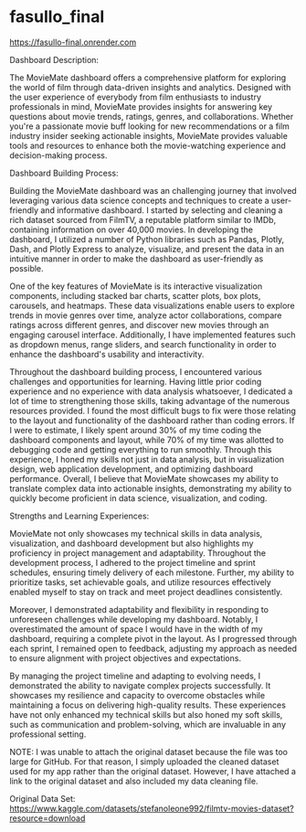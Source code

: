 # fasullo_final
https://fasullo-final.onrender.com

Dashboard Description:

The MovieMate dashboard offers a comprehensive platform for exploring the world of film through data-driven insights and analytics. Designed with the user experience of everybody from film enthusiasts to industry professionals in mind, MovieMate provides insights for answering key questions about movie trends, ratings, genres, and collaborations. Whether you're a passionate movie buff looking for new recommendations or a film industry insider seeking actionable insights, MovieMate provides valuable tools and resources to enhance both the movie-watching experience and decision-making process.

Dashboard Building Process:

Building the MovieMate dashboard was an challenging journey that involved leveraging various data science concepts and techniques to create a user-friendly and informative dashboard. I started by selecting and cleaning a rich dataset sourced from FilmTV, a reputable platform similar to IMDb, containing information on over 40,000 movies. In developing the dashboard, I utilized a number of Python libraries such as Pandas, Plotly, Dash, and Plotly Express to analyze, visualize, and present the data in an intuitive manner in order to make the dashboard as user-friendly as possible.

One of the key features of MovieMate is its interactive visualization components, including stacked bar charts, scatter plots, box plots, carousels, and heatmaps. These data visualizations enable users to explore trends in movie genres over time, analyze actor collaborations, compare ratings across different genres, and discover new movies through an engaging carousel interface. Additionally, I have implemented features such as dropdown menus, range sliders, and search functionality in order to enhance the dashboard's usability and interactivity.

Throughout the dashboard building process, I encountered various challenges and opportunities for learning. Having little prior coding experience and no experience with data analysis whatsoever, I dedicated a lot of time to strengthening those skills, taking advantage of the numerous resources provided. I found the most difficult bugs to fix were those relating to the layout and functionality of the dashboard rather than coding errors. If I were to estimate, I likely spent around 30% of my time coding the dashboard components and layout, while 70% of my time was allotted to debugging code and getting everything to run smoothly. Through this experience, I honed my skills not just in data analysis, but in visualization design, web application development, and optimizing dashboard performance. Overall, I believe that MovieMate showcases my ability to translate complex data into actionable insights, demonstrating my ability to quickly become proficient in data science, visualization, and coding.

Strengths and Learning Experiences:

MovieMate not only showcases my technical skills in data analysis, visualization, and dashboard development but also highlights my proficiency in project management and adaptability. Throughout the development process, I adhered to the project timeline and sprint schedules, ensuring timely delivery of each milestone. Further, my ability to prioritize tasks, set achievable goals, and utilize resources effectively enabled myself to stay on track and meet project deadlines consistently.

Moreover, I demonstrated adaptability and flexibility in responding to unforeseen challenges while developing my dashboard. Notably, I overestimated the amount of space I would have in the width of my dashboard, requiring a complete pivot in the layout. As I progressed through each sprint, I remained open to feedback, adjusting my approach as needed to ensure alignment with project objectives and expectations.

By managing the project timeline and adapting to evolving needs, I demonstrated the ability to navigate complex projects successfully. It showcases my resilience and capacity to overcome obstacles while maintaining a focus on delivering high-quality results. These experiences have not only enhanced my technical skills but also honed my soft skills, such as communication and problem-solving, which are invaluable in any professional setting.

NOTE: I was unable to attach the original dataset because the file was too large for GitHub. For that reason, I simply uploaded the cleaned dataset used for my app rather than the original dataset. However, I have attached a link to the original dataset and also included my data cleaning file.

Original Data Set: https://www.kaggle.com/datasets/stefanoleone992/filmtv-movies-dataset?resource=download
